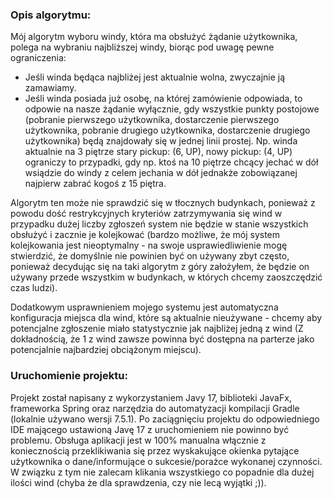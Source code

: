 ### Opis algorytmu:
Mój algorytm wyboru windy, która ma obsłużyć żądanie użytkownika, polega na wybraniu najbliższej
windy, biorąc pod uwagę pewne ograniczenia:
- Jeśli winda będąca najbliżej jest aktualnie wolna, zwyczajnie ją zamawiamy.
- Jeśli winda posiada już osobę, na której zamówienie odpowiada, to odpowie na nasze żądanie wyłącznie,
  gdy wszystkie punkty postojowe (pobranie pierwszego użytkownika, dostarczenie pierwszego użytkownika, pobranie drugiego użytkownika, dostarczenie drugiego użytkownika)
  będą znajdowały się w jednej linii prostej. Np. winda aktualnie na 3 piętrze stary pickup: (6, UP), nowy pickup: (4, UP)
  ograniczy to przypadki, gdy np. ktoś na 10 piętrze chcący jechać w dół wsiądzie do windy z celem jechania w dół jednakże zobowiązanej najpierw zabrać kogoś z 15 piętra.
  
Algorytm ten może nie sprawdzić się w tłocznych budynkach, ponieważ z powodu dość restrykcyjnych kryteriów zatrzymywania się wind w przypadku
dużej liczby zgłoszeń system nie będzie w stanie wszystkich obsłużyć i zacznie je kolejkować (bardzo możliwe, że mój system kolejkowania jest nieoptymalny - na swoje usprawiedliwienie mogę stwierdzić,
że domyślnie nie powinien być on używany zbyt często, ponieważ decydując się na taki algorytm z góry założyłem, że będzie on używany przede wszystkim w budynkach, w których chcemy zaoszczędzić czas ludzi).

Dodatkowym usprawnieniem mojego systemu jest automatyczna konfiguracja miejsca dla wind, które są aktualnie nieużywane - chcemy aby potencjalne zgłoszenie miało statystycznie jak najbliżej jedną z wind (Z dokładnością,
że 1 z wind zawsze powinna być dostępna na parterze jako potencjalnie najbardziej obciążonym miejscu).

### Uruchomienie projektu:

Projekt został napisany z wykorzystaniem Javy 17, biblioteki JavaFx, frameworka Spring oraz narzędzia do automatyzacji kompilacji Gradle (lokalnie używano wersji 7.5.1).
Po zaciągnięciu projektu do odpowiedniego IDE mającego ustawioną Javę 17 z uruchomieniem nie powinno być problemu.
Obsługa aplikacji jest w 100% manualna włącznie z koniecznością przeklikiwania się przez wyskakujące okienka pytające użytkownika o dane/informujące o sukcesie/porażce wykonanej czynności.
W związku z tym nie zalecam klikania wszystkiego co popadnie dla dużej ilości wind (chyba że dla sprawdzenia, czy nie lecą wyjątki ;)).
